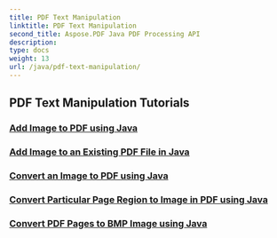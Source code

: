 ```yaml
---
title: PDF Text Manipulation
linktitle: PDF Text Manipulation
second_title: Aspose.PDF Java PDF Processing API
description: 
type: docs
weight: 13
url: /java/pdf-text-manipulation/
---
```


## PDF Text Manipulation Tutorials
### [Add Image to PDF using Java](./add-image-to-pdf-using-java/)
### [Add Image to an Existing PDF File in Java](./add-image-to-an-existing-pdf-file-in-java/)
### [Convert an Image to PDF using Java](./convert-an-image-to-pdf-using-java/)
### [Convert Particular Page Region to Image in PDF using Java](./convert-particular-page-region-to-image-in-pdf-using-java/)
### [Convert PDF Pages to BMP Image using Java](./convert-pdf-pages-to-bmp-image-using-java/)